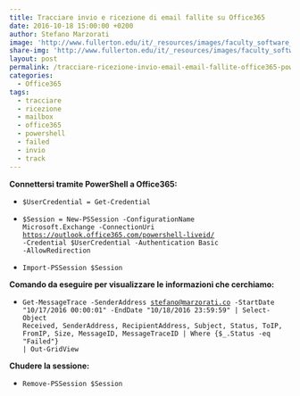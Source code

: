 ```yaml
---
title: Tracciare invio e ricezione di email fallite su Office365
date: 2016-10-18 15:00:00 +0200
author: Stefano Marzorati
image: 'http://www.fullerton.edu/it/_resources/images/faculty_software_logo/office365_logo.png'
share-img: 'http://www.fullerton.edu/it/_resources/images/faculty_software_logo/office365_logo.png'
layout: post
permalink: /tracciare-ricezione-invio-email-email-fallite-office365-powershell/
categories:
  - Office365
tags:
  - tracciare
  - ricezione
  - mailbox
  - office365
  - powershell
  - failed
  - invio
  - track
---
```

**Connettersi tramite PowerShell a Office365:**   

* <code>$UserCredential = Get-Credential</code>

* <code>$Session = New-PSSession -ConfigurationName Microsoft.Exchange -ConnectionUri https://outlook.office365.com/powershell-liveid/ -Credential $UserCredential -Authentication Basic -AllowRedirection</code>

* <code>Import-PSSession $Session</code>

**Comando da eseguire per visualizzare le informazioni che cerchiamo:**   

* <code>Get-MessageTrace -SenderAddress stefano@marzorati.co -StartDate "10/17/2016 00:00:01" -EndDate "10/18/2016 23:59:59" | Select-Object Received, SenderAddress, RecipientAddress, Subject, Status, ToIP, FromIP, Size, MessageID, MessageTraceID | Where {$_.Status -eq "Failed"} | Out-GridView</code>   

**Chudere la sessione:**   

* <code>Remove-PSSession $Session</code>